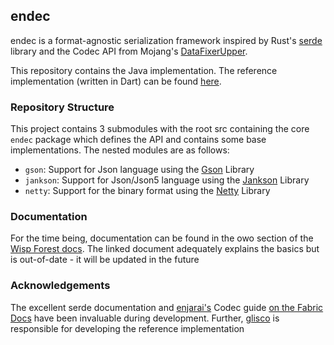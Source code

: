 ## endec

endec is a format-agnostic serialization framework inspired by Rust's [serde](https://serde.rs) library and the Codec API from Mojang's [DataFixerUpper](https://github.com/mojang/datafixerupper).

This repository contains the Java implementation. The reference implementation (written in Dart) can be found [here](https://github.com/gliscowo/endec.dart).

### Repository Structure

This project contains 3 submodules with the root src containing the core `endec` package which defines the API and contains some base implementations. The nested modules are as follows:

- `gson`: Support for Json language using the [Gson](https://github.com/google/gson) Library
- `jankson`: Support for Json/Json5 language using the [Jankson](https://github.com/falkreon/Jankson) Library
- `netty`: Support for the binary format using the [Netty](https://github.com/netty/netty) Library

### Documentation

For the time being, documentation can be found in the owo section of the [Wisp Forest docs](https://docs.wispforest.io/owo/endec). The linked document adequately explains the basics but is out-of-date - it will be updated in the future

### Acknowledgements

The excellent serde documentation and [enjarai's](https://enjarai.dev) Codec guide [on the Fabric Docs](https://docs.fabricmc.net/develop/codecs) have been invaluable during development. Further, [glisco](https://github.com/gliscowo) is responsible for developing the reference implementation
